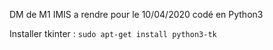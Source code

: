 DM de M1 IMIS a rendre pour le 10/04/2020 codé en Python3

Installer tkinter : ```sudo apt-get install python3-tk```